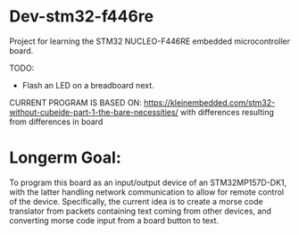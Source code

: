 # Dev-stm32-f446re

Project for learning the STM32 NUCLEO-F446RE embedded microcontroller board.

TODO:
- Flash an LED on a breadboard next.

CURRENT PROGRAM IS BASED ON:
https://kleinembedded.com/stm32-without-cubeide-part-1-the-bare-necessities/
with differences resulting from differences in board

# Longerm Goal:
To program this board as an input/output device of an STM32MP157D-DK1, with the latter handling network communication to allow for remote control of the device.
Specifically, the current idea is to create a morse code translator from packets containing text coming from other devices, and converting morse code input from a board button to text.

